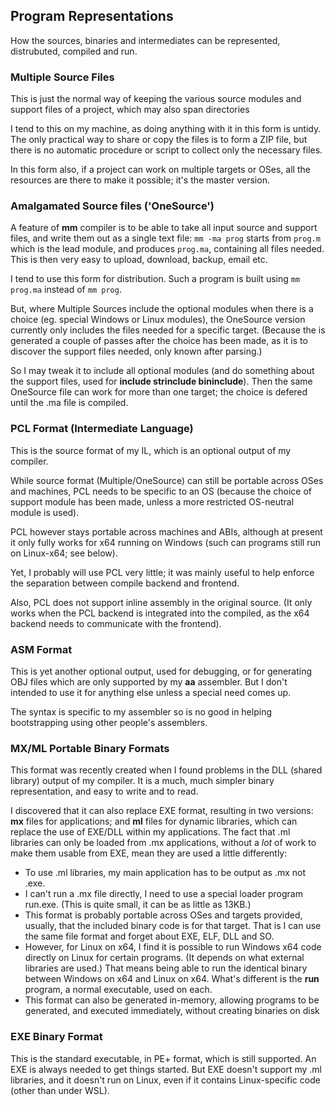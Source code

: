 ## Program Representations

How the sources, binaries and intermediates can be represented, distrubuted, compiled and run.

### Multiple Source Files

This is just the normal way of keeping the various source modules and support files of a project, which may also span directories

I tend to this on my machine, as doing anything with it in this form is untidy. The only practical way to share or copy the files is to form a ZIP file, but there is no automatic procedure or script to collect only the necessary files.

In this form also, if a project can work on multiple targets or OSes, all the resources are there to make it possible; it's the master version.

### Amalgamated Source files ('OneSource')

A feature of **mm** compiler is to be able to take all input source and support files, and write them out as a single text file: `mm -ma prog` starts from `prog.m` which is the lead module, and produces `prog.ma`, containing all files needed. This is then very easy to upload, download, backup, email etc.

I tend to use this form for distribution. Such a program is built using `mm prog.ma` instead of `mm prog`.

But, where Multiple Sources include the optional modules when there is a choice (eg. special Windows or Linux modules), the OneSource version currently only includes the files needed for a specific target. (Because the is generated a couple of passes after the choice has been made, as it is to discover the support files needed, only known after parsing.)

So I may tweak it to include all optional modules (and do something about the support files, used for **include strinclude bininclude**). Then the same OneSource file can work for more than one target; the choice is defered until the .ma file is compiled.

### PCL Format (Intermediate Language)

This is the source format of my IL, which is an optional output of my compiler.

While source format (Multiple/OneSource) can still be portable across OSes and machines, PCL needs to be specific to an OS (because the choice of support module has been made, unless a more restricted OS-neutral module is used).

PCL however stays portable across machines and ABIs, although at present it only fully works for x64 running on Windows (such can programs still run on Linux-x64; see below).

Yet, I probably will use PCL very little; it was mainly useful to help enforce the separation between compile backend and frontend.

Also, PCL does not support inline assembly in the original source. (It only works when the PCL backend is integrated into the compiled, as the x64 backend needs to communicate with the frontend).

### ASM Format

This is yet another optional output, used for debugging, or for generating OBJ files which are only supported by my **aa** assembler. But I don't intended to use it for anything else unless a special need comes up.

The syntax is specific to my assembler so is no good in helping bootstrapping using other people's assemblers.

### MX/ML Portable Binary Formats

This format was recently created when I found problems in the DLL (shared library) output of my compiler. It is a much, much simpler binary representation, and easy to write and to read.

I discovered that it can also replace EXE format, resulting in two versions: **mx** files for applications; and **ml** files for dynamic libraries, which can replace the use of EXE/DLL within my applications. The fact that .ml libraries can only be loaded from .mx applications, without a *lot* of work to make them usable from EXE, mean they are used a little differently:

* To use .ml libraries, my main application has to be output as .mx not .exe.
* I can't run a .mx file directly, I need to use a special loader program run.exe. (This is quite small, it can be as little as 13KB.)
* This format is probably portable across OSes and targets provided, usually, that the included binary code is for that target. That is I can use the same file format and forget about EXE, ELF, DLL and SO.
* However, for Linux on x64, I find it is possible to run Windows x64 code directly on Linux for certain programs. (It depends on what external libraries are used.) That means being able to run the identical binary between Windows on x64 and Linux on x64. What's different is the **run** program, a normal executable, used on each.
* This format can also be generated in-memory, allowing programs to be generated, and executed immediately, without creating binaries on disk

### EXE Binary Format

This is the standard executable, in PE+ format, which is still supported. An EXE is always needed to get things started. But EXE doesn't support my .ml libraries, and it doesn't run on Linux, even if it contains Linux-specific code (other than under WSL).


